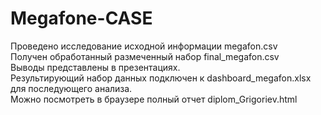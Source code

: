 # Megafone-CASE
Проведено исследование  исходной  информации megafon.csv<br>
Получен обработанный размеченный набор final_megafon.csv<br>
Выводы представлены в презентациях.<br>
Результирующий набор данных подключен к dashboard_megafon.xlsx для последующего анализа.<br>
Можно посмотреть в браузере полный отчет diplom_Grigoriev.html 
